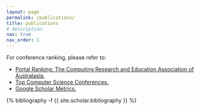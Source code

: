 ```yaml
---
layout: page
permalink: /publications/
title: publications
# description: 
nav: true
nav_order: 1
---
```

For conference ranking, please refer to:
- [Portal Ranking: The Computing Research and Education Association of Australasia.](http://portal.core.edu.au/conf-ranks/)
- [Top Computer Science Conferences.](https://research.com/conference-rankings/computer-science)
- [Google Scholar Metrics.](https://scholar.google.com/citations?view_op=top_venues&hl=en&vq=eng)

<!-- _pages/publications.md -->
<div class="publications">

{% bibliography -f {{ site.scholar.bibliography }} %}

</div>
